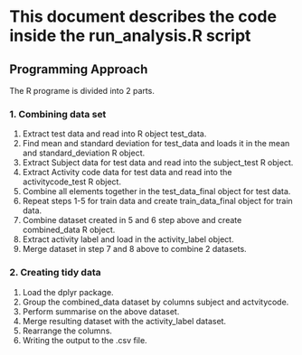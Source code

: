# This document describes the code inside the run_analysis.R script #

## Programming Approach ##
The R programe is divided into 2 parts.

### 1. Combining data set ###

1. Extract test data and read into R object test_data.
2. Find mean and standard deviation for test_data and loads it in the mean and standard_deviation R object.
3. Extract Subject data for test data and read into the subject_test R object.
4. Extract Activity code data for test data and read into the activitycode_test R object.
5. Combine all elements together in the test_data_final object for test data.
6. Repeat steps 1-5 for train data and create train_data_final object for train data.
7. Combine dataset created in 5 and 6 step above and create combined_data R object.
8. Extract activity label and load in the activity_label object.
9. Merge dataset in step 7 and 8 above to combine 2 datasets.

### 2. Creating tidy data ###

1. Load the dplyr package.
2. Group the combined_data dataset by columns subject and actvitycode.
3. Perform summarise on the above dataset.
4. Merge resulting dataset with the activity_label dataset.
5. Rearrange the columns.
6. Writing the output to the .csv file.